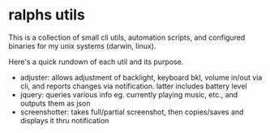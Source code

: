 # ralphs utils

This is a collection of small cli utils, automation scripts, and configured
binaries for my unix systems (darwin, linux).

Here's a quick rundown of each util and its purpose. 

- adjuster: allows adjustment of backlight, keyboard bkl, volume in/out via cli,
  and reports changes via notification. latter includes battery level
- jquery: queries various info eg. currently playing music, etc., and outputs
  them as json
- screenshotter: takes full/partial screenshot, then copies/saves and displays
  it thru notification
